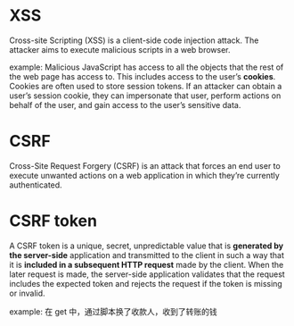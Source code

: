 # XSS

Cross-site Scripting (XSS) is a client-side code injection attack. The attacker aims to execute malicious scripts in a web browser.

example:
Malicious JavaScript has access to all the objects that the rest of the web page has access to. This includes access to the user’s **cookies**. Cookies are often used to store session tokens. If an attacker can obtain a user’s session cookie, they can impersonate that user, perform actions on behalf of the user, and gain access to the user’s sensitive data.

# CSRF

Cross-Site Request Forgery (CSRF) is an attack that forces an end user to execute unwanted actions on a web application in which they’re currently authenticated.

# CSRF token

A CSRF token is a unique, secret, unpredictable value that is **generated by the server-side** application and transmitted to the client in such a way that it is **included in a subsequent HTTP request** made by the client. When the later request is made, the server-side application validates that the request includes the expected token and rejects the request if the token is missing or invalid.

example:
在 get 中，通过脚本换了收款人，收到了转账的钱
